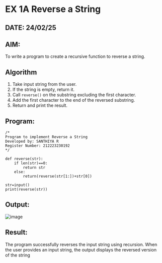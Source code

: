 # EX 1A Reverse a String
## DATE: 24/02/25 
## AIM:
To write a program to create a recursive function to reverse a string.

## Algorithm

1. Take input string from the user.  
2. If the string is empty, return it.  
3. Call `reverse()` on the substring excluding the first character.  
4. Add the first character to the end of the reversed substring.  
5. Return and print the result. 

## Program:
```
/*
Program to implement Reverse a String
Developed by: SANTHIYA R
Register Number: 212223230192
*/
```
```
def reverse(str):
    if len(str)==0:
        return str
    else:
        return(reverse(str[1:])+str[0])
    
str=input()
print(reverse(str))
```
## Output:
![image](https://github.com/user-attachments/assets/7914a154-87ce-435d-86ba-5bc928abdb50)



## Result:
The program successfully reverses the input string using recursion. When the user provides an input string, the output displays the reversed version of the string
